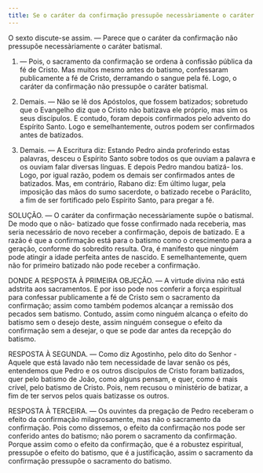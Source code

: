 ```yaml
---
title: Se o caráter da confirmação pressupõe necessàriamente o caráter do batismo
---
```


O sexto discute-se assim. — Parece que o caráter da confirmação não pressupõe necessàriamente o caráter batismal.  

1. — Pois, o sacramento da confirmação se ordena à confissão pública da fé de Cristo. Mas muitos mesmo antes do batismo, confessaram publicamente a fé de Cristo, derramando o sangue pela fé. Logo, o caráter da confirmação não pressupõe o caráter batismal.  

2. Demais. — Não se lê dos Apóstolos, que fossem batizados; sobretudo que o Evangelho diz que o Cristo não batizava ele próprio, mas sim os seus discípulos. E contudo, foram depois confirmados pelo advento do Espírito Santo. Logo e semelhantemente, outros podem ser confirmados antes de batizados.  

3. Demais. — A Escritura diz: Estando Pedro ainda proferindo estas palavras, desceu o Espírito Santo sobre todos os que ouviam a palavra e os ouviam falar diversas línguas. E depois Pedro mandou batizá- los. Logo, por igual razão, podem os demais ser confirmados antes de batizados.  Mas, em contrário, Rabano diz: Em último lugar, pela imposição das mãos do sumo sacerdote, o batizado recebe o Paráclito, a fim de ser fortificado pelo Espírito Santo, para pregar a fé.  

SOLUÇÃO. — O caráter da confirmação necessàriamente supõe o batismal. De modo que o não- batizado que fosse confirmado nada receberia, mas seria necessário de novo receber a confirmação, depois de batizado. E a razão é que a confirmação está para o batismo como o crescimento para a geração, conforme do sobredito resulta. Ora, é manifesto que ninguém pode atingir a idade perfeita antes de nascido. E semelhantemente, quem não for primeiro batizado não pode receber a confirmação.  

DONDE A RESPOSTA À PRIMEIRA OBJEÇÃO. — A virtude divina não está adstrita aos sacramentos. E por isso pode nos conferir a força espiritual para confessar publicamente a fé de Cristo sem o sacramento da confirmação; assim como também podemos alcançar a remissão dos pecados sem batismo. Contudo, assim como ninguém alcança o efeito do batismo sem o desejo deste, assim ninguém consegue o efeito da confirmação sem a desejar, o que se pode dar antes da recepção do batismo.  

RESPOSTA À SEGUNDA. — Como diz Agostinho, pelo dito do Senhor - Aquele que está lavado não tem necessidade de lavar senão os pés, entendemos que Pedro e os outros discípulos de Cristo foram batizados, quer pelo batismo de João, como alguns pensam, e quer, como é mais crível, pelo batismo de Cristo. Pois, nem recusou o ministério de batizar, a fim de ter servos pelos quais batizasse os outros.  

RESPOSTA À TERCEIRA. — Os ouvintes da pregação de Pedro receberam o efeito da confirmação milagrosamente, mas não o sacramento da confirmação. Pois como dissemos, o efeito da confirmação nos pode ser conferido antes do batismo; não porem o sacramento da confirmação. Porque assim como o efeito da confirmação, que é a robustez espiritual, pressupõe o efeito do batismo, que é a justificação, assim o sacramento da confirmação pressupõe o sacramento do batismo.